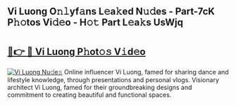 ## Vi Luong O𝚗𝚕yf𝚊ns L𝚎a𝚔ed N𝚞𝚍es - Part-7cK P𝚑𝚘tos Vi𝚍𝚎o - H𝚘𝚝 Part L𝚎a𝚔s UsWjq

# <h2><a href="http://kfbtjh.oniu.top/?m=Vi+Luong">🔗👉 🔴 Vi Luong P𝚑ot𝚘𝚜 V𝚒d𝚎o</a></h2>

[![Vi Luong Nu𝚍e𝚜](https://i.imgur.com/0qMVB7G.gif)](http://kfbtjh.oniu.top/?m=Vi+Luong)
Online influencer Vi Luong, famed for sharing dance and lifestyle knowledge, through presentations and personal vlogs. Visionary architect Vi Luong, famed for their groundbreaking designs and commitment to creating beautiful and functional spaces.  
